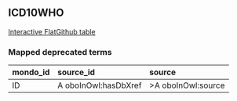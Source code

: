 ## ICD10WHO
[Interactive FlatGithub table](https://flatgithub.com/monarch-initiative/mondo-ingest?filename=src/ontology/reports/icd10who_mapped_deprecated_terms.robot.template.tsv)

### Mapped deprecated terms
| mondo_id   | source_id            | source             |
|:-----------|:---------------------|:-------------------|
| ID         | A oboInOwl:hasDbXref | >A oboInOwl:source |